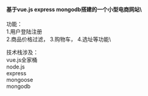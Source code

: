 #### 基于vue.js express mongodb搭建的一个小型电商网站\

功能：\
1.用户登陆注册\
2.商品价格过滤，
3.购物车，
4.选址等功能\


技术栈涉及：\
vue.js全家桶\
node.js\
express\
mongoose\
mongodb

